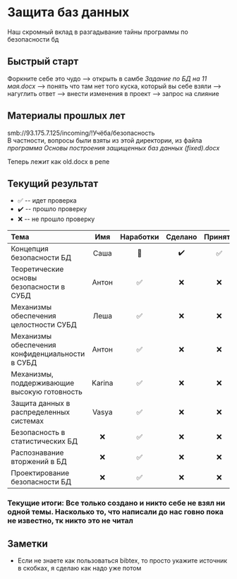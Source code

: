 # Защита баз данных
Наш скромный вклад в разгадывание тайны программы по безопасности бд

## Быстрый старт
Форкните себе это чудо --> открыть в самбе *Задание по БД на 11 мая.docx* --> понять что там нет того куска, который вы себе взяли --> нагуглить ответ --> внести изменения в проект --> запрос на слияние

## Материалы прошлых лет
smb://93.175.7.125/incoming/!Учёба/безопасность  
В частности, вопросы были взяты из этой директории, из файла *программа Основы построения защищенных баз данных (fixed).docx*

Теперь лежит как old.docx в репе

## Текущий результат

* :white_check_mark: -- идет проверка
* :heavy_check_mark: -- прошло проверку
* :x: -- не прошло проверку

| Тема | Имя | Наработки | Сделано | Принято |
| :--- | :-: | :--------:| :-----: | :-----: |
| Концепция безопасности БД                       | Саша | :poop: | :heavy_check_mark: | :white_check_mark: |
| Теоретические основы безопасности в СУБД        | Антон | :white_check_mark: | :x: | :x: |
| Механизмы обеспечения целостности СУБД          | Леша | :white_check_mark: | :x: | :x: |
| Механизмы обеспечения конфиденциальности в СУБД | Антон | :white_check_mark: | :x: | :x: |
| Механизмы, поддерживающие высокую готовность    | Karina | :white_check_mark: | :x: | :x: |
| Защита данных в распределенных системах         | Vasya | :white_check_mark: | :x: | :x: |
| Безопасность в статистических БД                | :x: | :white_check_mark: | :x: | :x: |
| Распознавание вторжений в БД                    | :x: | :white_check_mark: | :x: | :x: |
| Проектирование безопасности БД                  | :x: | :white_check_mark: | :x: | :x: |

### Текущие итоги: Все только создано и никто себе не взял ни одной темы. Насколько то, что написали до нас говно пока не известно, тк никто это не читал

## Заметки
* Если не знаете как пользоваться bibtex, то просто укажите источник в скобках, я сделаю как надо уже потом
